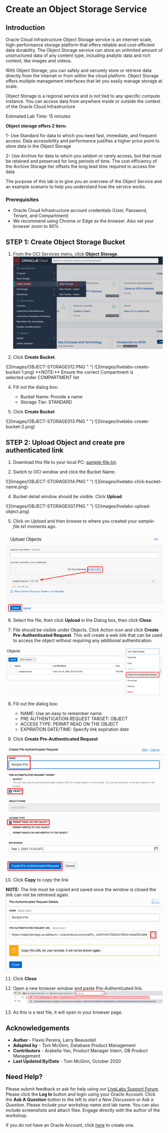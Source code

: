 # Create an Object Storage Service

## Introduction

Oracle Cloud Infrastructure Object Storage service is an internet-scale, high-performance storage platform that offers reliable and cost-efficient data durability. The Object Storage service can store an unlimited amount of unstructured data of any content type, including analytic data and rich content, like images and videos.

With Object Storage, you can safely and securely store or retrieve data directly from the internet or from within the cloud platform. Object Storage offers multiple management interfaces that let you easily manage storage at scale.

Object Storage is a regional service and is not tied to any specific compute instance. You can access data from anywhere inside or outside the context of the Oracle Cloud Infrastructure

Estimated Lab Time: 15 minutes

**Object storage offers 2 tiers:**

1- Use Standard for data to which you need fast, immediate, and frequent access. Data accessibility and performance justifies a higher price point to store data in the Object Storage

2- Use Archive for data to which you seldom or rarely access, but that must be retained and preserved for long periods of time. The cost efficiency of the Archive Storage tier offsets the long lead time required to access the data

The purpose of this lab is to give you an overview of the Object Service and an example scenario to help you understand how the service works.

### Prerequisites

- Oracle Cloud Infrastructure account credentials (User, Password, Tenant, and Compartment)  
- We recommend using Chrome or Edge as the browser. Also set your browser zoom to 80%

## **STEP 1**: Create Object Storage Bucket

1. From the OCI Services menu, click **Object Storage**.
  ![](images/OBJECT-STORAGE001.PNG " ")

3. Click **Create Bucket**.

  <if type="freetier">
  ![](images/OBJECT-STORAGE012.PNG " ")</if>
  <if type="livelabs">
  ![](images/livelabs-create-bucket-1.png)</if>
  **NOTE:** Ensure the correct Compartment is selected under COMPARTMENT list

4. Fill out the dialog box:

    - Bucket Name: Provide a name
    - Storage Tier: STANDARD

5.  Click **Create Bucket**

  <if type="freetier">
  ![](images/OBJECT-STORAGE013.PNG " ")</if>
  <if type="livelabs">
  ![](images/livelabs-create-bucket-2.png)</if>

## **STEP 2**: Upload Object and create pre authenticated link

1. Download this file to your local PC: <a href="files/sample-file.txt" download="sample-text" target="_blank">sample-file.txt</a>.

3. Switch to OCI window and click the Bucket Name.

  <if type="freetier">
  ![](images/OBJECT-STORAGE014.PNG " ")</if>
  <if type="livelabs">
  ![](images/livelabs-click-bucket-name.png)</if>

4. Bucket detail window should be visible. Click **Upload**

  <if type="freetier">
  ![](images/OBJECT-STORAGE007.PNG " ")</if>
  <if type="livelabs">
  ![](images/livelabs-upload-object.png)</if>

5. Click on *Upload* and then browse to where you created your *sample-file.txt* moments ago.

  ![](images/upload-sample-file.png)

6. Select the file, then click **Upload** in the Dialog box, then click **Close**.

7. File should be visible under Objects. Click Action icon and click **Create Pre-Authenticated Request**. This will create a web link that can be used to access the object without requiring any additional authentication.

  ![](images/PreAuth1.png " ")

8. Fill out the dialog box:

    - NAME: Use an easy to remember name.
    - PRE AUTHENTICATION REQUEST TARGET: OBJECT
    - ACCESS TYPE: PERMIT READ ON THE OBJECT
    - EXPIRATION DATE/TIME: Specify link expiration date

9. Click **Create Pre-Authenticated Request**

  ![](images/OBJECT-STORAGE009.PNG " ")

10. Click **Copy** to copy the link

  **NOTE:** The link must be copied and saved once the window is closed the link can not be retrieved again.
  ![](images/PreAuth2.png " ")

11. Click **Close**

12. Open a new browser window and paste Pre-Authenticated link.
  ![](images/OBJECT-STORAGE011.PNG " ")

13. As this is a text file, it will open in your browser page.


## Acknowledgements

- **Author** - Flavio Pereira, Larry Beausoleil
- **Adapted by** -  Tom McGinn, Database Product Management
- **Contributors** - Arabella Yao, Product Manager Intern, DB Product Management
- **Last Updated By/Date** - Tom McGinn, October 2020

## Need Help?
Please submit feedback or ask for help using our [LiveLabs Support Forum](https://community.oracle.com/tech/developers/categories/oracle-cloud-infrastructure-fundamentals). Please click the **Log In** button and login using your Oracle Account. Click the **Ask A Question** button to the left to start a *New Discussion* or *Ask a Question*.  Please include your workshop name and lab name.  You can also include screenshots and attach files.  Engage directly with the author of the workshop.

If you do not have an Oracle Account, click [here](https://profile.oracle.com/myprofile/account/create-account.jspx) to create one.
